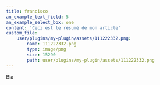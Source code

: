 ```yaml
---
title: francisco
an_example_text_field: 5
an_example_select_box: one
content: 'Ceci est le résumé de mon article'
custom_file:
    user/plugins/my-plugin/assets/111222332.png:
        name: 111222332.png
        type: image/png
        size: 15290
        path: user/plugins/my-plugin/assets/111222332.png
---
```


Bla
